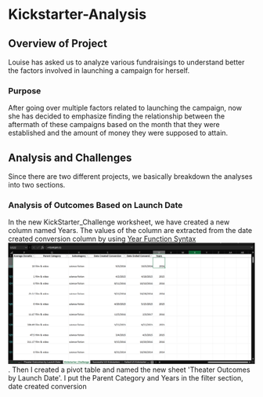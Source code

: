# Kickstarter-Analysis
## Overview of Project
Louise has asked us to analyze various fundraisings to understand better the factors involved in launching a campaign for herself.
### Purpose
After going over multiple factors related to launching the campaign, now she has decided to emphasize finding the relationship between the aftermath of these campaigns based on the month that they were established and the amount of money they were supposed to attain.
## Analysis and Challenges
Since there are two different projects, we basically breakdown the analyses into two sections.
### Analysis of Outcomes Based on Launch Date
In the new KickStarter_Challenge worksheet, we have created a new column named Years. The values of the column are extracted from the date created conversion column by using [Year Function Syntax](https://support.microsoft.com/en-us/office/year-function-c64f017a-1354-490d-981f-578e8ec8d3b9) ![Year screenshot](year.png).
Then I created a pivot table and named the new sheet 'Theater Outcomes by Launch Date'. I put the Parent Category and Years in the filter section, date created conversion 
